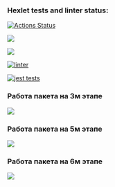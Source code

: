 ### Hexlet tests and linter status:
[![Actions Status](https://github.com/SafronovPavel/frontend-project-46/workflows/hexlet-check/badge.svg)](https://github.com/SafronovPavel/frontend-project-46/actions)

<a href="https://codeclimate.com/github/SafronovPavel/frontend-project-46/maintainability"><img src="https://api.codeclimate.com/v1/badges/0551f75618469599291b/maintainability" /></a>

<a href="https://codeclimate.com/github/SafronovPavel/frontend-project-46/test_coverage"><img src="https://api.codeclimate.com/v1/badges/0551f75618469599291b/test_coverage" /></a>

[![linter](https://github.com/SafronovPavel/frontend-project-46/actions/workflows/linter.yml/badge.svg)](https://github.com/SafronovPavel/frontend-project-46/actions/workflows/linter.yml)

[![jest tests](https://github.com/SafronovPavel/frontend-project-46/actions/workflows/jest-tests.yml/badge.svg)](https://github.com/SafronovPavel/frontend-project-46/actions/workflows/jest-tests.yml)

### Работа пакета на 3м этапе
    
<a href="https://asciinema.org/a/603382" target="_blank"><img src="https://asciinema.org/a/603382.svg" /></a>

### Работа пакета на 5м этапе

<a href="https://asciinema.org/a/wCaqHWv10pg9Y6rjvEvSJQvY2" target="_blank"><img src="https://asciinema.org/a/wCaqHWv10pg9Y6rjvEvSJQvY2.svg" /></a>

### Работа пакета на 6м этапе

<a href="https://asciinema.org/a/RqP5UxvNyyI9N4UmtlNjOgroS" target="_blank"><img src="https://asciinema.org/a/RqP5UxvNyyI9N4UmtlNjOgroS.svg" /></a>